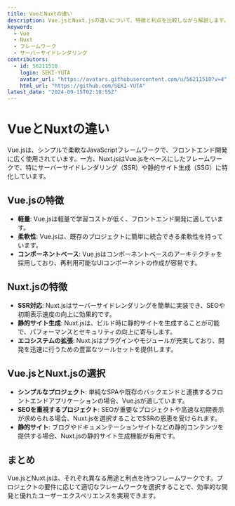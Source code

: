 ```yaml
---
title: VueとNuxtの違い
description: Vue.jsとNuxt.jsの違いについて、特徴と利点を比較しながら解説します。
keyword:
  - Vue
  - Nuxt
  - フレームワーク
  - サーバーサイドレンダリング
contributors:
  - id: 56211510
    login: SEKI-YUTA
    avatar_url: "https://avatars.githubusercontent.com/u/56211510?v=4"
    html_url: "https://github.com/SEKI-YUTA"
latest_date: "2024-09-15T02:18:55Z"
---
```


# VueとNuxtの違い

Vue.jsは、シンプルで柔軟なJavaScriptフレームワークで、フロントエンド開発に広く使用されています。一方、Nuxt.jsはVue.jsをベースにしたフレームワークで、特にサーバーサイドレンダリング（SSR）や静的サイト生成（SSG）に特化しています。

## Vue.jsの特徴

- **軽量**: Vue.jsは軽量で学習コストが低く、フロントエンド開発に適しています。
- **柔軟性**: Vue.jsは、既存のプロジェクトに簡単に統合できる柔軟性を持っています。
- **コンポーネントベース**: Vue.jsはコンポーネントベースのアーキテクチャを採用しており、再利用可能なUIコンポーネントの作成が容易です。

## Nuxt.jsの特徴

- **SSR対応**: Nuxt.jsはサーバーサイドレンダリングを簡単に実装でき、SEOや初期表示速度の向上に効果的です。
- **静的サイト生成**: Nuxt.jsは、ビルド時に静的サイトを生成することが可能で、パフォーマンスとセキュリティの向上に寄与します。
- **エコシステムの拡張**: Nuxt.jsはプラグインやモジュールが充実しており、開発を迅速に行うための豊富なツールセットを提供します。

## Vue.jsとNuxt.jsの選択

- **シンプルなプロジェクト**: 単純なSPAや既存のバックエンドと連携するフロントエンドアプリケーションの場合、Vue.jsが適しています。
- **SEOを重視するプロジェクト**: SEOが重要なプロジェクトや高速な初期表示が求められる場合、Nuxt.jsを選択することでSSRの恩恵を受けられます。
- **静的サイト**: ブログやドキュメンテーションサイトなどの静的コンテンツを提供する場合、Nuxt.jsの静的サイト生成機能が有用です。

## まとめ

Vue.jsとNuxt.jsは、それぞれ異なる用途と利点を持つフレームワークです。プロジェクトの要件に応じて適切なフレームワークを選択することで、効率的な開発と優れたユーザーエクスペリエンスを実現できます。
